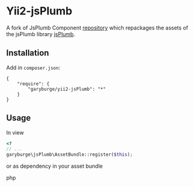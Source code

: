# Yii2-jsPlumb

A fork of JsPlumb Component [repository](https://github.com/laboro/jsPlumb) which repackages the assets of the jsPlumb library [jsPlumb](http://jsplumb.org/).

Installation
------------
Add in `composer.json`:
```
{
    "require": {
        "garyburge/yii2-jsPlumb": "*"
    }
}
```

Usage
-----
In view
```php
<?
// ...
garyburge\jsPlumb\AssetBundle::register($this);

```

or as dependency in your asset bundle

php
<?
// ...

class AppAsset extends AssetBundle
{
	// ...

	public $depends = [
		// ...
		'\rmrevin\yii\fontawesome\AssetBundle'
	];
}

```
